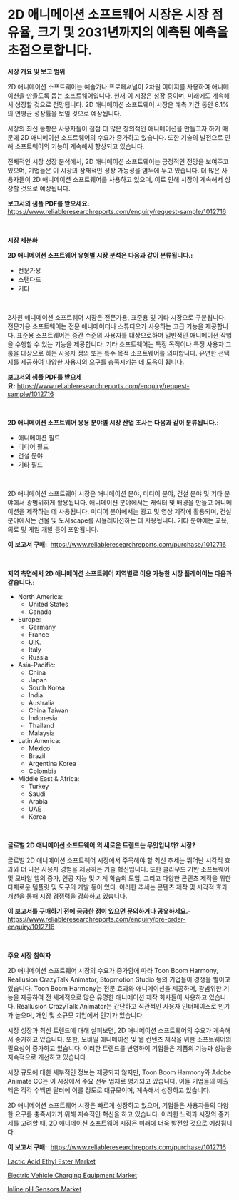 <p><h1>2D 애니메이션 소프트웨어 시장은 시장 점유율, 크기 및 2031년까지의 예측된 예측을 초점으로합니다.</h1></p><p><strong>시장 개요 및 보고 범위</strong></p>
<p><p>2D 애니메이션 소프트웨어는 예술가나 프로페셔널이 2차원 이미지를 사용하여 애니메이션을 만들도록 돕는 소프트웨어입니다. 현재 이 시장은 성장 중이며, 미래에도 계속해서 성장할 것으로 전망됩니다. 2D 애니메이션 소프트웨어 시장은 예측 기간 동안 8.1%의 연평균 성장률을 보일 것으로 예상됩니다. </p><p>시장의 최신 동향은 사용자들이 점점 더 많은 창의적인 애니메이션을 만들고자 하기 때문에 2D 애니메이션 소프트웨어의 수요가 증가하고 있습니다. 또한 기술의 발전으로 인해 소프트웨어의 기능이 계속해서 향상되고 있습니다.</p><p>전체적인 시장 성장 분석에서, 2D 애니메이션 소프트웨어는 긍정적인 전망을 보여주고 있으며, 기업들은 이 시장의 잠재적인 성장 가능성을 염두에 두고 있습니다. 더 많은 사용자들이 2D 애니메이션 소프트웨어를 사용하고 있으며, 이로 인해 시장이 계속해서 성장할 것으로 예상됩니다.</p></p>
<p><strong>보고서의 샘플 PDF를 받으세요:</strong> <a href="https://www.reliableresearchreports.com/enquiry/request-sample/1012716">https://www.reliableresearchreports.com/enquiry/request-sample/1012716</a></p>
<p>&nbsp;</p>
<p><strong>시장 세분화</strong></p>
<p><strong>2D 애니메이션 소프트웨어 유형별 시장 분석은 다음과 같이 분류됩니다.:</strong></p>
<p><ul><li>전문가용</li><li>스탠다드</li><li>기타</li></ul></p>
<p>&nbsp;</p>
<p><p>2차원 애니메이션 소프트웨어 시장은 전문가용, 표준용 및 기타 시장으로 구분됩니다. 전문가용 소프트웨어는 전문 애니메이터나 스튜디오가 사용하는 고급 기능을 제공합니다. 표준용 소프트웨어는 중간 수준의 사용자를 대상으로하며 일반적인 애니메이션 작업을 수행할 수 있는 기능을 제공합니다. 기타 소프트웨어는 특정 목적이나 특정 사용자 그룹을 대상으로 하는 사용자 정의 또는 특수 목적 소프트웨어를 의미합니다. 유연한 선택지를 제공하여 다양한 사용자의 요구를 충족시키는 데 도움이 됩니다.</p></p>
<p><strong>보고서의 샘플 PDF를 받으세요:</strong>&nbsp;<a href="https://www.reliableresearchreports.com/enquiry/request-sample/1012716">https://www.reliableresearchreports.com/enquiry/request-sample/1012716</a></p>
<p>&nbsp;</p>
<p><strong> 2D 애니메이션 소프트웨어 응용 분야별 시장 산업 조사는 다음과 같이 분류됩니다.:</strong></p>
<p><ul><li>애니메이션 필드</li><li>미디어 필드</li><li>건설 분야</li><li>기타 필드</li></ul></p>
<p>&nbsp;</p>
<p><p>2D 애니메이션 소프트웨어 시장은 애니메이션 분야, 미디어 분야, 건설 분야 및 기타 분야에서 광범위하게 활용됩니다. 애니메이션 분야에서는 캐릭터 및 배경을 만들고 애니메이션을 제작하는 데 사용됩니다. 미디어 분야에서는 광고 및 영상 제작에 활용되며, 건설 분야에서는 건물 및 도시scape를 시뮬레이션하는 데 사용됩니다. 기타 분야에는 교육, 의료 및 게임 개발 등이 포함됩니다.</p></p>
<p><strong>이 보고서 구매:</strong>&nbsp; <a href="https://www.reliableresearchreports.com/purchase/1012716">https://www.reliableresearchreports.com/purchase/1012716</a></p>
<p>&nbsp;</p>
<p><strong>지역 측면에서 2D 애니메이션 소프트웨어 지역별로 이용 가능한 시장 플레이어는 다음과 같습니다.:</strong></p>
<p><ul>
    <li>
        North America:
        <ul>
            <li>United States</li>
            <li>Canada</li>
        </ul>
    </li>
    <li>
        Europe:
        <ul>
            <li>Germany</li>
            <li>France</li>
            <li>U.K.</li>
            <li>Italy</li>
            <li>Russia</li>
        </ul>
    </li>
    <li>
        Asia-Pacific:
        <ul>
            <li>China</li>
            <li>Japan</li>
            <li>South Korea</li>
            <li>India</li>
            <li>Australia</li>
            <li>China Taiwan</li>
            <li>Indonesia</li>
            <li>Thailand</li>
            <li>Malaysia</li>
        </ul>
    </li>
    <li>
        Latin America:
        <ul>
            <li>Mexico</li>
            <li>Brazil</li>
            <li>Argentina Korea</li>
            <li>Colombia</li>
        </ul>
    </li>
    <li>
        Middle East & Africa:
        <ul>
            <li>Turkey</li>
            <li>Saudi</li>
            <li>Arabia</li>
            <li>UAE</li>
            <li>Korea</li>
        </ul>
    </li>
    </ul></p>
<p>&nbsp;</p>
<p><strong>글로벌 2D 애니메이션 소프트웨어 의 새로운 트렌드는 무엇입니까? 시장?</strong></p>
<p><p>글로벌 2D 애니메이션 소프트웨어 시장에서 주목해야 할 최신 추세는 뛰어난 시각적 효과와 더 나은 사용자 경험을 제공하는 기술 혁신입니다. 또한 클라우드 기반 소프트웨어 및 모바일 앱의 증가, 인공 지능 및 기계 학습의 도입, 그리고 다양한 콘텐츠 제작을 위한 다채로운 템플릿 및 도구의 개발 등이 있다. 이러한 추세는 콘텐츠 제작 및 시각적 효과 개선을 통해 시장 경쟁력을 강화하고 있습니다.</p></p>
<p><strong>이 보고서를 구매하기 전에 궁금한 점이 있으면 문의하거나 공유하세요.</strong>- <a href="https://www.reliableresearchreports.com/enquiry/pre-order-enquiry/1012716">https://www.reliableresearchreports.com/enquiry/pre-order-enquiry/1012716</a></p>
<p>&nbsp;</p>
<p><strong>주요 시장 참여자</strong></p>
<p><p>2D 애니메이션 소프트웨어 시장의 수요가 증가함에 따라 Toon Boom Harmony, Reallusion CrazyTalk Animator, Stopmotion Studio 등의 기업들이 경쟁을 벌이고 있습니다. Toon Boom Harmony는 전문 효과와 애니메이션을 제공하며, 광범위한 기능을 제공하여 전 세계적으로 많은 유명한 애니메이션 제작 회사들이 사용하고 있습니다. Reallusion CrazyTalk Animator는 간단하고 직관적인 사용자 인터페이스로 인기가 높으며, 개인 및 소규모 기업에서 인기가 있습니다.</p><p>시장 성장과 최신 트렌드에 대해 살펴보면, 2D 애니메이션 소프트웨어의 수요가 계속해서 증가하고 있습니다. 또한, 모바일 애니메이션 및 웹 컨텐츠 제작을 위한 소프트웨어의 필요성이 증가하고 있습니다. 이러한 트렌드를 반영하여 기업들은 제품의 기능과 성능을 지속적으로 개선하고 있습니다.</p><p>시장 규모에 대한 세부적인 정보는 제공되지 않지만, Toon Boom Harmony와 Adobe Animate CC는 이 시장에서 주요 선두 업체로 평가되고 있습니다. 이들 기업들의 매출액은 각각 수백만 달러에 이를 정도로 대규모이며, 계속해서 성장하고 있습니다.</p><p>2D 애니메이션 소프트웨어 시장은 빠르게 성장하고 있으며, 기업들은 사용자들의 다양한 요구를 충족시키기 위해 지속적인 혁신을 하고 있습니다. 이러한 노력과 시장의 증가세를 고려할 때, 2D 애니메이션 소프트웨어 시장은 미래에 더욱 발전할 것으로 예상됩니다.</p></p>
<p><strong>이 보고서 구매:</strong>&nbsp;&nbsp;<a href="https://www.reliableresearchreports.com/purchase/1012716">https://www.reliableresearchreports.com/purchase/1012716</a></p>
<p><p><a href="https://sore-arch-6db.notion.site/Lactic-Acid-Ethyl-Ester-Market-with-the-goal-of-estimating-the-market-size-and-future-growth-potenti-53efc8f115304cacaab6b532ba853d8b">Lactic Acid Ethyl Ester Market</a></p><p><a href="https://view.publitas.com/reportprime-1/electric-vehicle-charging-equipment-market-furnish-information-about-market-size-market-share-market-dynamics-and-projections-spanning-from-2024-to-2031/">Electric Vehicle Charging Equipment Market</a></p><p><a href="https://github.com/ChiragRP21/Market-Research-Report-List-3/blob/main/inline-ph-sensors-market.md">Inline pH Sensors Market</a></p></p>
